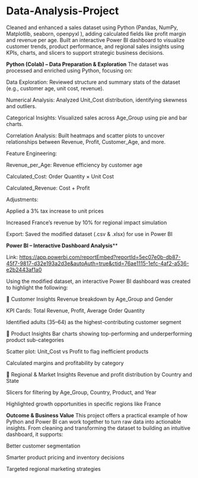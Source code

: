 # Data-Analysis-Project
Cleaned and enhanced a sales dataset using Python (Pandas, NumPy, Matplotlib, seaborn, openpyxl ), adding calculated fields like profit margin and revenue per age. Built an interactive Power BI dashboard to visualize customer trends, product performance, and regional sales insights using KPIs, charts, and slicers to support strategic business decisions.

**Python (Colab) – Data Preparation & Exploration**
The dataset was processed and enriched using Python, focusing on:

Data Exploration: Reviewed structure and summary stats of the dataset (e.g., customer age, unit cost, revenue).

Numerical Analysis: Analyzed Unit_Cost distribution, identifying skewness and outliers.

Categorical Insights: Visualized sales across Age_Group using pie and bar charts.

Correlation Analysis: Built heatmaps and scatter plots to uncover relationships between Revenue, Profit, Customer_Age, and more.

Feature Engineering:

Revenue_per_Age: Revenue efficiency by customer age

Calculated_Cost: Order Quantity × Unit Cost

Calculated_Revenue: Cost + Profit

Adjustments:

Applied a 3% tax increase to unit prices

Increased France’s revenue by 10% for regional impact simulation

Export: Saved the modified dataset (.csv & .xlsx) for use in Power BI


**Power BI – Interactive Dashboard Analysis****

Link: https://app.powerbi.com/reportEmbed?reportId=5ec07e0b-db87-45f7-9817-d32e193a2d3e&autoAuth=true&ctid=76ae1115-1efc-4af2-a536-e2b2443af1a0

Using the modified dataset, an interactive Power BI dashboard was created to highlight the following:

🔹 Customer Insights
Revenue breakdown by Age_Group and Gender

KPI Cards: Total Revenue, Profit, Average Order Quantity

Identified adults (35–64) as the highest-contributing customer segment

🔹 Product Insights
Bar charts showing top-performing and underperforming product sub-categories

Scatter plot: Unit_Cost vs Profit to flag inefficient products

Calculated margins and profitability by category

🔹 Regional & Market Insights
Revenue and profit distribution by Country and State

Slicers for filtering by Age_Group, Country, Product, and Year

Highlighted growth opportunities in specific regions like France

**Outcome & Business Value**
This project offers a practical example of how Python and Power BI can work together to turn raw data into actionable insights. From cleaning and transforming the dataset to building an intuitive dashboard, it supports:

Better customer segmentation

Smarter product pricing and inventory decisions

Targeted regional marketing strategies
